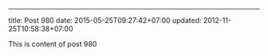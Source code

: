 ---
title: Post 980
date: 2015-05-25T09:27:42+07:00
updated: 2012-11-25T10:58:38+07:00

This is content of post 980